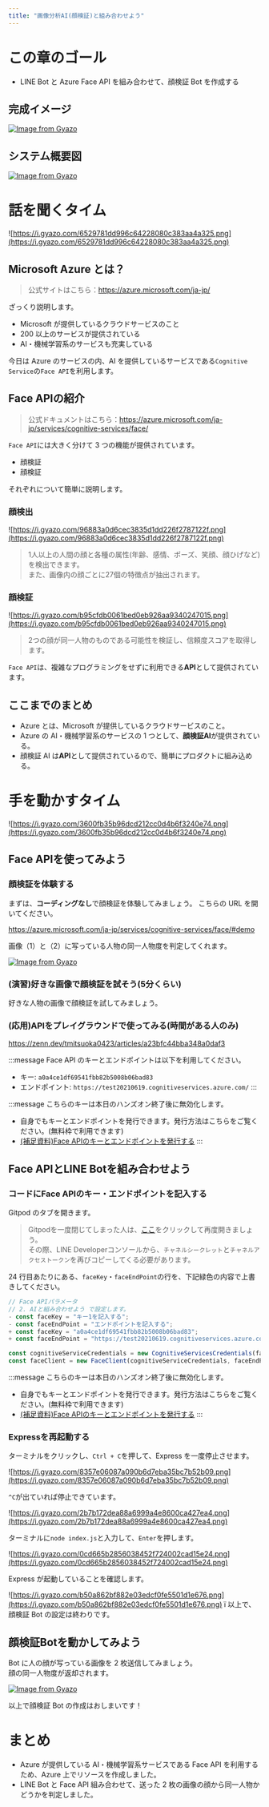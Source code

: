 ```yaml
---
title: "画像分析AI(顔検証)と組み合わせよう"
---
```


# この章のゴール

- LINE Bot と Azure Face API を組み合わせて、顔検証 Bot を作成する

## 完成イメージ

[![Image from Gyazo](https://i.gyazo.com/d59567d7e01a7f1ec2b6e134a474bbfe.gif)](https://gyazo.com/d59567d7e01a7f1ec2b6e134a474bbfe)

## システム概要図

[![Image from Gyazo](https://i.gyazo.com/c1c3f0924ddb6a5ec989de33a1fda3ca.png)](https://gyazo.com/c1c3f0924ddb6a5ec989de33a1fda3ca)

# 話を聞くタイム

![https://i.gyazo.com/6529781dd996c64228080c383aa4a325.png](https://i.gyazo.com/6529781dd996c64228080c383aa4a325.png)

## Microsoft Azure とは？

> 公式サイトはこちら：https://azure.microsoft.com/ja-jp/

ざっくり説明します。

- Microsoft が提供しているクラウドサービスのこと
- 200 以上のサービスが提供されている
- AI・機械学習系のサービスも充実している

今日は Azure のサービスの内、AI を提供しているサービスである`Cognitive Service`の`Face API`を利用します。

## Face APIの紹介

> 公式ドキュメントはこちら：https://azure.microsoft.com/ja-jp/services/cognitive-services/face/

`Face API`には大きく分けて 3 つの機能が提供されています。

- 顔検証
- 顔検証

それぞれについて簡単に説明します。

### 顔検出

![https://i.gyazo.com/96883a0d6cec3835d1dd226f2787122f.png](https://i.gyazo.com/96883a0d6cec3835d1dd226f2787122f.png)

> 1人以上の人間の顔と各種の属性(年齢、感情、ポーズ、笑顔、顔ひげなど)を検出できます。  
> また、画像内の顔ごとに27個の特徴点が抽出されます。

### 顔検証

![https://i.gyazo.com/b95cfdb0061bed0eb926aa9340247015.png](https://i.gyazo.com/b95cfdb0061bed0eb926aa9340247015.png)

> 2つの顔が同一人物のものである可能性を検証し、信頼度スコアを取得します。

`Face API`は、複雑なプログラミングをせずに利用できる**API**として提供されています。

## ここまでのまとめ

- Azure とは、Microsoft が提供しているクラウドサービスのこと。
- Azure の AI・機械学習系のサービスの 1 つとして、**顔検証AI**が提供されている。
- 顔検証 AI は**API**として提供されているので、簡単にプロダクトに組み込める。

# 手を動かすタイム

![https://i.gyazo.com/3600fb35b96dcd212cc0d4b6f3240e74.png](https://i.gyazo.com/3600fb35b96dcd212cc0d4b6f3240e74.png)

## Face APIを使ってみよう

### 顔検証を体験する

まずは、**コーディングなし**で顔検証を体験してみましょう。
こちらの URL を開いてください。

https://azure.microsoft.com/ja-jp/services/cognitive-services/face/#demo

画像（1）と（2）に写っている人物の同一人物度を判定してくれます。

[![Image from Gyazo](https://i.gyazo.com/dfc8c50da0f9b234815463c5c75bab4d.png)](https://gyazo.com/dfc8c50da0f9b234815463c5c75bab4d)

### (演習)好きな画像で顔検証を試そう(5分くらい)

好きな人物の画像で顔検証を試してみましょう。

### (応用)APIをプレイグラウンドで使ってみる(時間がある人のみ)

https://zenn.dev/tmitsuoka0423/articles/a23bfc44bba348a0daf3

:::message
Face API のキーとエンドポイントは以下を利用してください。

- キー: `a0a4ce1df69541fbb82b5008b06bad83`
- エンドポイント: `https://test20210619.cognitiveservices.azure.com/`
:::

:::message
こちらのキーは本日のハンズオン終了後に無効化します。

- 自身でもキーとエンドポイントを発行できます。発行方法はこちらをご覧ください。(無料枠で利用できます)
- [(補足資料)Face APIのキーとエンドポイントを発行する](https://zenn.dev/tmitsuoka0423/books/939110f3e1f533d35095/viewer/03_faceapi_issue_key)
:::
## Face APIとLINE Botを組み合わせよう

### コードにFace APIのキー・エンドポイントを記入する

Gitpod のタブを開きます。

> Gitpodを一度閉じてしまった人は、[ここ](https://gitpod.io/#https://github.com/tmitsuoka0423/line-bot-azure-face-api-face-verification-handson)をクリックして再度開きましょう。  
> その際、LINE Developerコンソールから、`チャネルシークレット`と`チャネルアクセストークン`を再びコピーしてくる必要があります。

24 行目あたりにある、`faceKey`・`faceEndPoint`の行を、下記緑色の内容で上書きしてください。

```diff:index.js
// Face APIパラメータ
// 2. AIと組み合わせよう で設定します。
- const faceKey = "キー1を記入する";
- const faceEndPoint = "エンドポイントを記入する";
+ const faceKey = "a0a4ce1df69541fbb82b5008b06bad83";
+ const faceEndPoint = "https://test20210619.cognitiveservices.azure.com/";

const cognitiveServiceCredentials = new CognitiveServicesCredentials(faceKey);
const faceClient = new FaceClient(cognitiveServiceCredentials, faceEndPoint);
```

:::message
こちらのキーは本日のハンズオン終了後に無効化します。

- 自身でもキーとエンドポイントを発行できます。発行方法はこちらをご覧ください。(無料枠で利用できます)
- [(補足資料)Face APIのキーとエンドポイントを発行する](https://zenn.dev/tmitsuoka0423/books/939110f3e1f533d35095/viewer/03_faceapi_issue_key)
:::

### Expressを再起動する

ターミナルをクリックし、`Ctrl + C`を押して、Express を一度停止させます。

![https://i.gyazo.com/8357e06087a090b6d7eba35bc7b52b09.png](https://i.gyazo.com/8357e06087a090b6d7eba35bc7b52b09.png)

`^C`が出ていれば停止できています。

![https://i.gyazo.com/2b7b172dea88a6999a4e8600ca427ea4.png](https://i.gyazo.com/2b7b172dea88a6999a4e8600ca427ea4.png)

ターミナルに`node index.js`と入力して、`Enter`を押します。

![https://i.gyazo.com/0cd665b2856038452f724002cad15e24.png](https://i.gyazo.com/0cd665b2856038452f724002cad15e24.png)

Express が起動していることを確認します。

![https://i.gyazo.com/b50a862bf882e03edcf0fe5501d1e676.png](https://i.gyazo.com/b50a862bf882e03edcf0fe5501d1e676.png)
ï
以上で、顔検証 Bot の設定は終わりです。

## 顔検証Botを動かしてみよう

Bot に人の顔が写っている画像を 2 枚送信してみましょう。  
顔の同一人物度が返却されます。

[![Image from Gyazo](https://i.gyazo.com/d59567d7e01a7f1ec2b6e134a474bbfe.gif)](https://gyazo.com/d59567d7e01a7f1ec2b6e134a474bbfe)

以上で顔検証 Bot の作成はおしまいです！

# まとめ

- Azure が提供している AI・機械学習系サービスである Face API を利用するため、Azure 上でリソースを作成しました。
- LINE Bot と Face API 組み合わせて、送った 2 枚の画像の顔から同一人物かどうかを判定しました。
